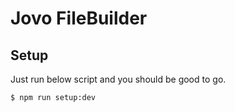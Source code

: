 # Jovo FileBuilder

## Setup

Just run below script and you should be good to go.

```sh
$ npm run setup:dev
```
